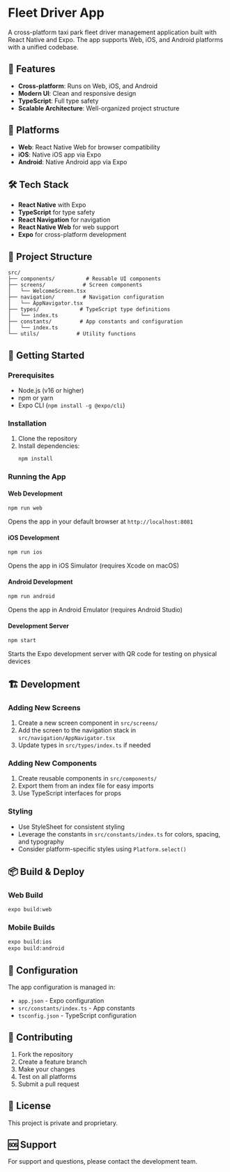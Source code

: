 # Fleet Driver App

A cross-platform taxi park fleet driver management application built with React Native and Expo. The app supports Web, iOS, and Android platforms with a unified codebase.

## 🚀 Features

- **Cross-platform**: Runs on Web, iOS, and Android
- **Modern UI**: Clean and responsive design
- **TypeScript**: Full type safety
- **Scalable Architecture**: Well-organized project structure

## 📱 Platforms

- **Web**: React Native Web for browser compatibility
- **iOS**: Native iOS app via Expo
- **Android**: Native Android app via Expo

## 🛠 Tech Stack

- **React Native** with Expo
- **TypeScript** for type safety
- **React Navigation** for navigation
- **React Native Web** for web support
- **Expo** for cross-platform development

## 📁 Project Structure

```
src/
├── components/          # Reusable UI components
├── screens/            # Screen components
│   └── WelcomeScreen.tsx
├── navigation/         # Navigation configuration
│   └── AppNavigator.tsx
├── types/             # TypeScript type definitions
│   └── index.ts
├── constants/         # App constants and configuration
│   └── index.ts
└── utils/            # Utility functions
```

## 🚀 Getting Started

### Prerequisites

- Node.js (v16 or higher)
- npm or yarn
- Expo CLI (`npm install -g @expo/cli`)

### Installation

1. Clone the repository
2. Install dependencies:
   ```bash
   npm install
   ```

### Running the App

#### Web Development
```bash
npm run web
```
Opens the app in your default browser at `http://localhost:8081`

#### iOS Development
```bash
npm run ios
```
Opens the app in iOS Simulator (requires Xcode on macOS)

#### Android Development
```bash
npm run android
```
Opens the app in Android Emulator (requires Android Studio)

#### Development Server
```bash
npm start
```
Starts the Expo development server with QR code for testing on physical devices

## 🏗 Development

### Adding New Screens

1. Create a new screen component in `src/screens/`
2. Add the screen to the navigation stack in `src/navigation/AppNavigator.tsx`
3. Update types in `src/types/index.ts` if needed

### Adding New Components

1. Create reusable components in `src/components/`
2. Export them from an index file for easy imports
3. Use TypeScript interfaces for props

### Styling

- Use StyleSheet for consistent styling
- Leverage the constants in `src/constants/index.ts` for colors, spacing, and typography
- Consider platform-specific styles using `Platform.select()`

## 📦 Build & Deploy

### Web Build
```bash
expo build:web
```

### Mobile Builds
```bash
expo build:ios
expo build:android
```

## 🔧 Configuration

The app configuration is managed in:
- `app.json` - Expo configuration
- `src/constants/index.ts` - App constants
- `tsconfig.json` - TypeScript configuration

## 🤝 Contributing

1. Fork the repository
2. Create a feature branch
3. Make your changes
4. Test on all platforms
5. Submit a pull request

## 📄 License

This project is private and proprietary.

## 🆘 Support

For support and questions, please contact the development team.
